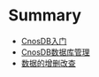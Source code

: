# Summary

- [CnosDB入门](./module-01/index.md)
- [CnosDB数据库管理](./module-02/index.md)
- [数据的增删改查](./module-03/index.md)

